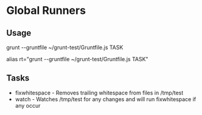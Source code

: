 # Global Runners

## Usage

grunt --gruntfile ~/grunt-test/Gruntfile.js TASK

alias rt="grunt --gruntfile ~/grunt-test/Gruntfile.js TASK"

## Tasks

* fixwhitespace - Removes trailing whitespace from files in /tmp/test
* watch - Watches /tmp/test for any changes and will run fixwhitespace if any
  occur

